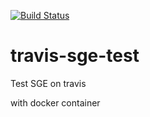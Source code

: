 [![Build Status](https://travis-ci.org/manabuishii/travis-sge-test.svg?branch=master)](https://travis-ci.org/manabuishii/travis-sge-test)

# travis-sge-test
Test SGE on travis

with docker container

